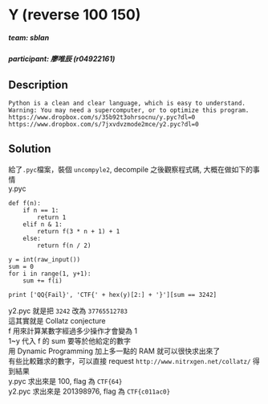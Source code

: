 # Y (reverse 100 150)
##### team: sblan
##### participant: 廖唯辰 (r04922161)
## Description
```
Python is a clean and clear language, which is easy to understand.
Warning: You may need a supercomputer, or to optimize this program.
https://www.dropbox.com/s/35b92t3ohrsocnu/y.pyc?dl=0
https://www.dropbox.com/s/7jxvdvzmode2mce/y2.pyc?dl=0
```
## Solution
給了`.pyc`檔案，裝個 `uncompyle2`, decompile 之後觀察程式碼, 大概在做如下的事情  
y.pyc
```
def f(n):
    if n == 1:
        return 1
    elif n & 1:
        return f(3 * n + 1) + 1
    else:
        return f(n / 2)

y = int(raw_input())
sum = 0
for i in range(1, y+1):
    sum += f(i)

print ['QQ{Fail}', 'CTF{' + hex(y)[2:] + '}'][sum == 3242]
```
y2.pyc 就是把 `3242` 改為 `37765512783`  
這其實就是 Collatz conjecture  
f 用來計算某數字經過多少操作才會變為 1  
1~y 代入 f 的 sum 要等於他給定的數字  
用 Dynamic Programming 加上多一點的 RAM 就可以很快求出來了  
有些比較難求的數字，可以直接 request `http://www.nitrxgen.net/collatz/` 得到結果  
y.pyc 求出來是 100, flag 為 `CTF{64}`  
y2.pyc 求出來是 201398976, flag 為 `CTF{c011ac0}`  
